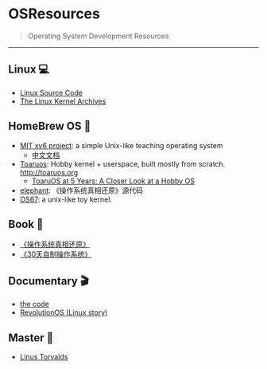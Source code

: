 # OSResources

> Operating System Development Resources

<hr>

## Linux 💻
+ [Linux Source Code](https://github.com/torvalds/linux)
+ [The Linux Kernel Archives](https://www.kernel.org/)

## HomeBrew OS 🍺
+ [MIT xv6 project](https://pdos.csail.mit.edu/6.828/2012/xv6.html): a simple Unix-like teaching operating system
    - [中文文档](https://github.com/ranxian/xv6-chinese)
+ [Toaruos](https://github.com/klange/toaruos): Hobby kernel + userspace, built mostly from scratch. http://toaruos.org
    - [ToaruOS at 5 Years: A Closer Look at a Hobby OS](https://www.youtube.com/watch?v=Wp5kl-NfpM8)
+ [elephant](https://github.com/elephantos/elephant): 《操作系统真相还原》源代码
+ [OS67](https://github.com/LastAvenger/OS67): a unix-like toy kernel.

## Book 📖
+ [《操作系统真相还原》](www.epubit.com.cn/article/465)
+ [《30天自制操作系统》](https://book.douban.com/subject/11530329/)

## Documentary 🎬
+ [the code](https://www.youtube.com/watch?v=XMm0HsmOTFI)
+ [RevolutionOS (Linux story)](https://www.youtube.com/watch?v=iBVgcjhYV2A)

## Master 👼
+ [Linus Torvalds](https://github.com/torvalds)
